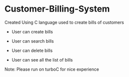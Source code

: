 # Customer-Billing-System

Created Using C language used to create bills of customers

- User can create bills

- User can search bills

- User can delete bills

- User can see all the list of bills

Note: Please run on turboC for nice experience
